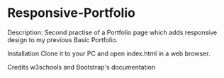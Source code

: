 # Responsive-Portfolio

Description: 
Second practise of a Portfolio page which adds responsive design to my previous Basic Portfolio.

Installation
Clone it to your PC and open index.html in a web browser.

Credits
w3schools and Bootstrap's documentation



